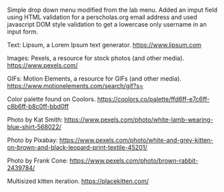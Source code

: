 Simple drop down menu modified from the lab menu. Added an imput field using HTML validation for a perscholas.org email address and used javascript DOM style validation to get a lowercase only username in an input form.


Text: Lipsum, a Lorem Ipsum text generator.
https://www.lipsum.com

Images: Pexels, a resource for stock photos (and other media).
https://www.pexels.com/

GIFs: Motion Elements, a resource for GIFs (and other media).
https://www.motionelements.com/search/gif?s=

Color palette found on Coolors.
https://coolors.co/palette/ffd6ff-e7c6ff-c8b6ff-b8c0ff-bbd0ff

Photo by Kat Smith: https://www.pexels.com/photo/white-lamb-wearing-blue-shirt-568022/

Photo by Pixabay: https://www.pexels.com/photo/white-and-grey-kitten-on-brown-and-black-leopard-print-textile-45201/

Photo by Frank Cone: https://www.pexels.com/photo/brown-rabbit-2439784/

Multisized kitten iteration.
https://placekitten.com/
